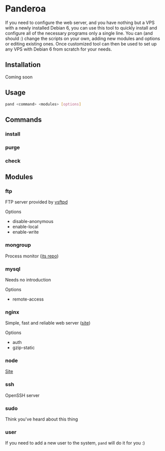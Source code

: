 # Panderoa

If you need to configure the web server, and you have nothing but a VPS with a newly installed Debian 6, 
you can use this tool to quickly install and configure all of the necessary programs only a single line. 
You can (and should :) change the scripts on your own, adding new modules and options or editing existing ones. 
Once customized tool can then be used to set up any VPS with Debian 6 from scratch for your needs.

## Installation

Coming soon

## Usage

```bash
pand <command> <modules> [options]
```

## Commands

### install
### purge
### check

## Modules

### ftp

FTP server provided by [vsftpd](https://security.appspot.com/vsftpd.html)

Options
* disable-anonymous
* enable-local
* enable-write

### mongroup

Process monitor ([its repo](https://github.com/jgallen23/mongroup))

### mysql

Needs no introduction

Options
* remote-access

### nginx

Simple, fast and reliable web server ([site](http://nginx.org/en/))

Options
* auth
* gzip-static

### node

[Site](http://nodejs.org/)

### ssh

OpenSSH server

### sudo

Think you've heard about this thing

### user

If you need to add a new user to the system, `pand` will do it for you :)
